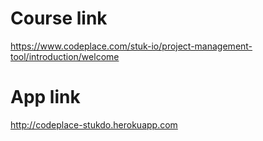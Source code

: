 # Course link
https://www.codeplace.com/stuk-io/project-management-tool/introduction/welcome
 
# App link
http://codeplace-stukdo.herokuapp.com
